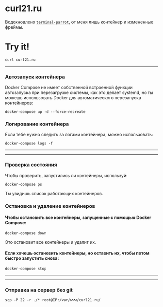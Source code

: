 # curl21.ru

Водохновлено [`terminal-parrot`](https://github.com/jmhobbs/terminal-parrot), от меня лишь контейнер и измененные фреймы.

# Try it!
```bash
curl curl21.ru
```
---

### Автозапуск контейнера
Docker Compose не имеет собственной встроенной функции автозапуска при перезагрузке системы, как это делает systemd, но ты можешь использовать Docker для автоматического перезапуска контейнеров:

```
docker-compose up -d --force-recreate
```

### Логирование контейнера
Если тебе нужно следить за логами контейнера, можно использовать:
```
docker-compose logs -f
```
---
---
### Проверка состояния
Чтобы проверить, запустились ли контейнеры, используй:
```
docker-compose ps
```
Ты увидишь список работающих контейнеров.

### Остановка и удаление контейнеров
#### Чтобы остановить все контейнеры, запущенные с помощью Docker Compose:
```
docker-compose down
```
Это остановит все контейнеры и удалит их.

#### Если хочешь остановить контейнеры, но оставить их, чтобы потом быстро запустить снова:
```
docker-compose stop
```

---
---

### Отправка на сервер без git

```
scp -P 22 -r ./* root@IP:/var/www/curl21.ru/
```